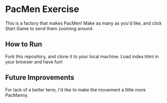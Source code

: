# PacMen Exercise
This is a factory that makes PacMen! Make as many as you'd like, and click Start Game to send them zooming around.

## How to Run
Fork this repository, and clone it to your local machine. Load index.html in your browser and have fun!

## Future Improvements
For lack of a better term, I'd like to make the movement a little more PacManny.

